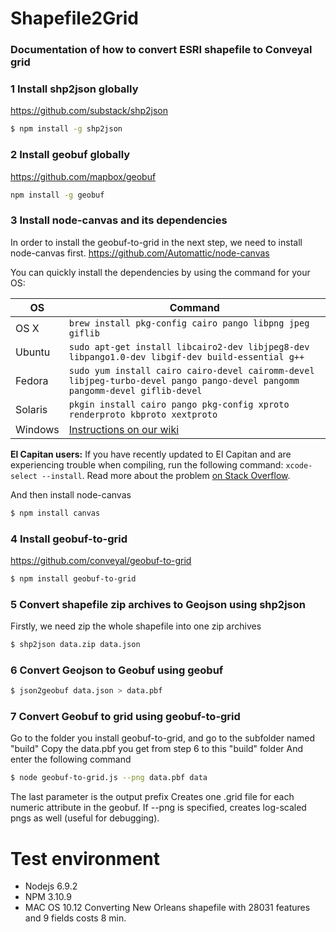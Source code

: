 # Shapefile2Grid
### Documentation of how to convert ESRI shapefile to Conveyal grid 

### 1 Install shp2json globally
https://github.com/substack/shp2json
```sh
$ npm install -g shp2json
```

### 2 Install geobuf globally
https://github.com/mapbox/geobuf
```sh
npm install -g geobuf
```

### 3 Install node-canvas and its dependencies 
In order to install the geobuf-to-grid in the next step, we need to install node-canvas first. 
https://github.com/Automattic/node-canvas

You can quickly install the dependencies by using the command for your OS:

OS | Command
----- | -----
OS X | `brew install pkg-config cairo pango libpng jpeg giflib`
Ubuntu | `sudo apt-get install libcairo2-dev libjpeg8-dev libpango1.0-dev libgif-dev build-essential g++`
Fedora | `sudo yum install cairo cairo-devel cairomm-devel libjpeg-turbo-devel pango pango-devel pangomm pangomm-devel giflib-devel`
Solaris | `pkgin install cairo pango pkg-config xproto renderproto kbproto xextproto`
Windows | [Instructions on our wiki](https://github.com/Automattic/node-canvas/wiki/Installation---Windows)

**El Capitan users:** If you have recently updated to El Capitan and are experiencing trouble when compiling, run the following command: `xcode-select --install`. Read more about the problem [on Stack Overflow](http://stackoverflow.com/a/32929012/148072).

And then install node-canvas
```sh
$ npm install canvas
```

### 4 Install geobuf-to-grid 
https://github.com/conveyal/geobuf-to-grid

```sh
$ npm install geobuf-to-grid
```

### 5 Convert shapefile zip archives to Geojson using shp2json
Firstly, we need zip the whole shapefile into one zip archives 
```sh
$ shp2json data.zip data.json
```

### 6 Convert Geojson to Geobuf using geobuf
```sh
$ json2geobuf data.json > data.pbf
```

### 7 Convert Geobuf to grid using geobuf-to-grid
Go to the folder you install geobuf-to-grid, and go to the subfolder named "build" 
Copy the data.pbf you get from step 6 to this "build" folder
And enter the following command
```sh
$ node geobuf-to-grid.js --png data.pbf data
```
The last parameter is the output prefix
Creates one .grid file for each numeric attribute in the geobuf. If --png is specified, creates log-scaled pngs as well (useful for debugging).

# Test environment
- Nodejs 6.9.2
- NPM 3.10.9
- MAC OS 10.12
Converting New Orleans shapefile with 28031 features and 9 fields costs 8 min.

